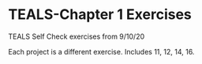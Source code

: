 # TEALS-Chapter 1 Exercises
TEALS Self Check exercises from 9/10/20

Each project is a different exercise.  Includes 11, 12, 14, 16.

